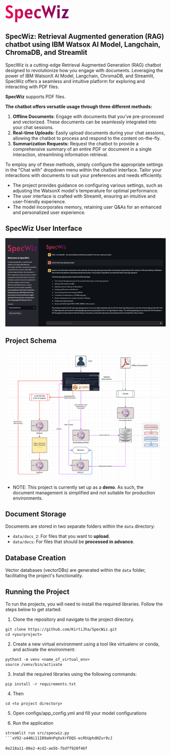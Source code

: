 <div align="left">
  <img src="images/specwiz.png" alt="SpecWiz Logo" width="200">
</div>

## SpecWiz: Retrieval Augmented generation (RAG) chatbot using IBM Watsox AI Model, Langchain, ChromaDB, and Streamlit

SpecWiz is a cutting-edge Retrieval Augmented Generation (RAG) chatbot designed to revolutionize how you engage with documents. Leveraging the power of IBM WatsonX AI Model, Langchain, ChromaDB, and Streamlit, SpecWiz offers a seamless and intuitive platform for exploring and interacting with PDF files.

**SpecWiz** supports PDF files.

**The chatbot offers versatile usage through three different methods:**

1. **Offline Documents**: Engage with documents that you've pre-processed and vectorized. These documents can be seamlessly integrated into your chat sessions.
2. **Real-time Uploads:** Easily upload documents during your chat sessions, allowing the chatbot to process and respond to the content on-the-fly.
3. **Summarization Requests:** Request the chatbot to provide a comprehensive summary of an entire PDF or document in a single interaction, streamlining information retrieval.

To employ any of these methods, simply configure the appropriate settings in the "Chat with" dropdown menu within the chatbot interface. Tailor your interactions with documents to suit your preferences and needs efficiently.

- The project provides guidance on configuring various settings, such as adjusting the WatsonX model's temperature for optimal performance.
- The user interface is crafted with Streamlt, ensuring an intuitive and user-friendly experience.
- The model incorporates memory, retaining user Q&As for an enhanced and personalized user experience.

## SpecWiz User Interface

<div align="center">
  <img src="images/UI.png" alt="Ask-DOC UI">
</div>

## Project Schema

<div align="center">
  <img src="images/Schema.png" alt="Schema">
</div>

- NOTE: This project is currently set up as a **demo**. As such, the document management is simplified and not suitable for production environments.

## Document Storage

Documents are stored in two separate folders within the `data` directory:

- `data/docs_2`: For files that you want to **upload**.
- `data/docs`: For files that should be **processed in advance**.

## Database Creation

Vector databases (vectorDBs) are generated within the `data` folder, facilitating the project's functionality.

## Running the Project

To run the projects, you will need to install the required libraries. Follow the steps below to get started:

1. Clone the repository and navigate to the project directory.

```
git clone https://github.com/KirtiJha/SpecWiz.git
cd <yourproject>
```

2. Create a new virtual environment using a tool like virtualenv or conda, and activate the environment:

```
python3 -m venv <name_of_virtual_env>
source /venv/bin/activate
```

3. Install the required libraries using the following commands:

```
pip install -r requirements.txt
```

4. Then

```
cd <to project directory>
```

5. Open configs/app_config.yml and fill your model configurations

6. Run the application

```
streamlit run src/specwiz.py
```xV92-o44Ni11I89aHnPqXxXrFDQS-ecRhUphdHZvr9cJ

0e218a11-80e2-4cd2-ae5b-7bdff920f46f
